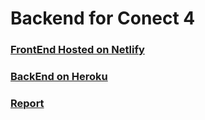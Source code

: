 # Backend for Conect 4

### [FrontEnd Hosted on Netlify](https://connectquattro.netlify.app/)

### [BackEnd on Heroku](https://limitless-stream-82462.herokuapp.com/)

### [Report](https://docs.google.com/document/d/10IXrMPNL0o7UbyxbUkcFQ8EpST_1V6a2TC5a4DGcEKg/edit?usp=sharing)
